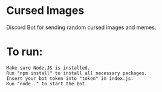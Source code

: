 # Cursed Images
 Discord Bot for sending random cursed images and memes.

# To run:
	Make sure Node.JS is installed.
	Run "npm install" to install all necessary packages.
	Insert your bot token into "token" in index.js.
	Run "node ." to start the bot.
